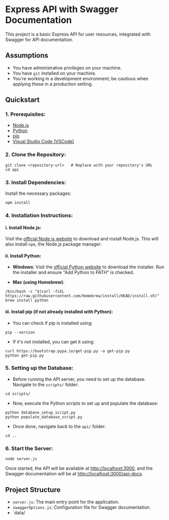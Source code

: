 # Express API with Swagger Documentation

This project is a basic Express API for user resources, integrated with Swagger for API documentation.

## Assumptions

- You have administrative privileges on your machine.
- You have `git` installed on your machine.
- You're working in a development environment; be cautious when applying these in a production setting.

## Quickstart

### 1. Prerequisites:
- [Node.js](https://nodejs.org/)
- [Python](https://www.python.org/downloads/)
- [pip](https://pip.pypa.io/en/stable/installation/)
- [Visual Studio Code (VSCode)](https://code.visualstudio.com/)

### 2. Clone the Repository:

```
git clone <repository-url>   # Replace with your repository's URL
cd api
```

### 3. Install Dependencies:

Install the necessary packages:

```
npm install
```

### 4. Installation Instructions:

#### i. Install Node.js:

Visit the [official Node.js website](https://nodejs.org/) to download and install Node.js. This will also install `npm`, the Node.js package manager.

#### ii. Install Python:

- **Windows**: Visit the [official Python website](https://www.python.org/downloads/windows/) to download the installer. Run the installer and ensure "Add Python to PATH" is checked.

- **Mac (using Homebrew)**:

```
/bin/bash -c "$(curl -fsSL https://raw.githubusercontent.com/Homebrew/install/HEAD/install.sh)"
brew install python
```

#### iii. Install pip (if not already installed with Python):

- You can check if pip is installed using:

```
pip --version
```

- If it's not installed, you can get it using:

```
curl https://bootstrap.pypa.io/get-pip.py -o get-pip.py
python get-pip.py
```

### 5. Setting up the Database:

- Before running the API server, you need to set up the database. Navigate to the `scripts/` folder:

```
cd scripts/
```

- Now, execute the Python scripts to set up and populate the database:

```
python database_setup_script.py
python populate_database_script.py
```

- Once done, navigate back to the `api/` folder:

```
cd ..
```

### 6. Start the Server:

```
node server.js
```

Once started, the API will be available at [http://localhost:3000](http://localhost:3000), and the Swagger documentation will be at [http://localhost:3000/api-docs](http://localhost:3000/api-docs).

## Project Structure

- `server.js`: The main entry point for the application.
- `swaggerOptions.js`: Configuration file for Swagger documentation.
- `data/
